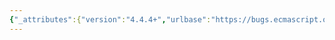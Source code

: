 ```yaml
---
{"_attributes":{"version":"4.4.4+","urlbase":"https://bugs.ecmascript.org/","maintainer":"dherman@mozilla.com"},"bug":{"bug_id":1139,"creation_ts":"2012-12-19 07:57:00 -0800","short_desc":"15.4.3.4: [[DefineOwnProperty]] called with additional argument","delta_ts":"2012-12-21 18:08:42 -0800","product":"Draft for 6th Edition","component":"technical issue","version":"Rev 12: November 22, 2012 Draft","rep_platform":"All","op_sys":"All","bug_status":"RESOLVED","resolution":"FIXED","priority":"Normal","bug_severity":"enhancement","everconfirmed":true,"reporter":{"uid":"andrebargull","name":"André Bargull"},"assigned_to":{"uid":"allen","name":"Allen Wirfs-Brock"},"long_desc":[{"commentid":3031,"comment_count":0,"who":{"uid":"andrebargull","name":"André Bargull"},"bug_when":"2012-12-19 07:57:56 -0800","thetext":"Step 11.d.iii in [15.4.3.4]: remove trailing `true` argument in call to [[DefineOwnProperty]]"},{"commentid":3078,"comment_count":1,"who":{"uid":"allen","name":"Allen Wirfs-Brock"},"bug_when":"2012-12-21 12:49:33 -0800","thetext":"fixed in rev 13 editor's draft"}]}}
---
```

